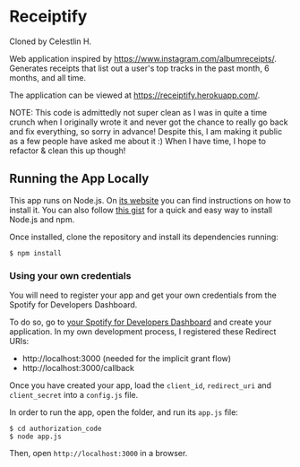 # Receiptify
Cloned by Celestlin H.

Web application inspired by https://www.instagram.com/albumreceipts/. Generates receipts that list out a user's top tracks in the past month, 6 months, and all time.

The application can be viewed at https://receiptify.herokuapp.com/.

NOTE: This code is admittedly not super clean as I was in quite a time crunch when I originally wrote it and never got the chance to really go back and fix everything, so sorry in advance! Despite this, I am making it public as a few people have asked me about it :) When I have time, I hope to refactor & clean this up though!

## Running the App Locally

This app runs on Node.js. On [its website](http://www.nodejs.org/download/) you can find instructions on how to install it. You can also follow [this gist](https://gist.github.com/isaacs/579814) for a quick and easy way to install Node.js and npm.

Once installed, clone the repository and install its dependencies running:

    $ npm install

### Using your own credentials

You will need to register your app and get your own credentials from the Spotify for Developers Dashboard.

To do so, go to [your Spotify for Developers Dashboard](https://beta.developer.spotify.com/dashboard) and create your application. In my own development process, I registered these Redirect URIs:

- http://localhost:3000 (needed for the implicit grant flow)
- http://localhost:3000/callback

Once you have created your app, load the `client_id`, `redirect_uri` and `client_secret` into a `config.js` file.

In order to run the app, open the folder, and run its `app.js` file:

    $ cd authorization_code
    $ node app.js

Then, open `http://localhost:3000` in a browser.
